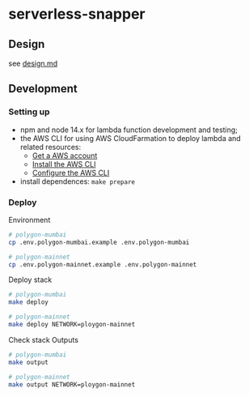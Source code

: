 # serverless-snapper

## Design

see [design.md](./docs/design.md)

## Development

### Setting up

- npm and node 14.x for lambda function development and testing;
- the AWS CLI for using AWS CloudFarmation to deploy lambda and related resources:
  - [Get a AWS account](https://docs.aws.amazon.com/AWSCloudFormation/latest/UserGuide/cfn-sign-up-for-aws.html)
  - [Install the AWS CLI](https://docs.aws.amazon.com/cli/latest/userguide/cli-chap-install.html)
  - [Configure the AWS CLI](https://docs.aws.amazon.com/cli/latest/userguide/cli-chap-configure.html)
- install dependences: `make prepare`

### Deploy

Environment

```bash
# polygon-mumbai
cp .env.polygon-mumbai.example .env.polygon-mumbai

# polygon-mainnet
cp .env.polygon-mainnet.example .env.polygon-mainnet
```

Deploy stack

```bash
# polygon-mumbai
make deploy

# polygon-mainnet
make deploy NETWORK=ploygon-mainnet
```

Check stack Outputs

```bash
# polygon-mumbai
make output

# polygon-mainnet
make output NETWORK=ploygon-mainnet
```
